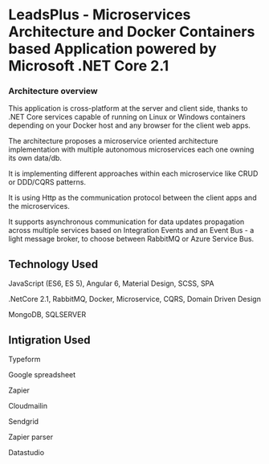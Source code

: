 # LeadsPlus - Microservices Architecture and Docker Containers based Application powered by Microsoft .NET Core 2.1


### Architecture overview 
This application is cross-platform at the server and client side, thanks to .NET Core services capable of running on Linux or Windows containers depending on your Docker host and any browser for the client web apps.

The architecture proposes a microservice oriented architecture implementation with multiple autonomous microservices each one owning its own data/db.

It is implementing different approaches within each microservice like CRUD or DDD/CQRS patterns.

It is using Http as the communication protocol between the client apps and the microservices.

It supports asynchronous communication for data updates propagation across multiple services based on Integration Events and an Event Bus - a light message broker, to choose between RabbitMQ or Azure Service Bus.

## Technology Used
JavaScript (ES6, ES 5), Angular 6, Material Design, SCSS, SPA

.NetCore 2.1, RabbitMQ, Docker, Microservice, CQRS, Domain Driven Design

MongoDB, SQLSERVER


## Intigration Used
Typeform

Google spreadsheet

Zapier

Cloudmailin

Sendgrid

Zapier parser

Datastudio

